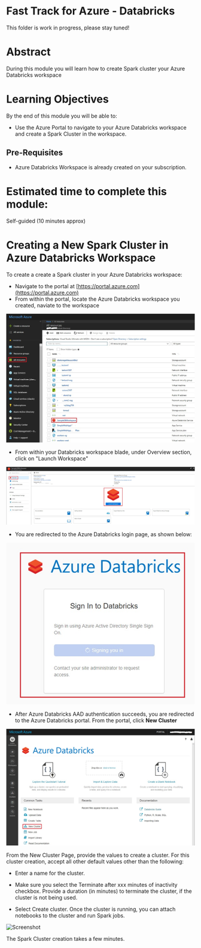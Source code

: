 # Fast Track for Azure - Databricks

This folder is work in progress, please stay tuned! 

# Abstract

During this module you will learn how to create Spark cluster your Azure Databricks workspace

# Learning Objectives

By the end of this module you will be able to:

* Use the Azure Portal to navigate to your Azure Databricks workspace and create a Spark Cluster in the workspace.

## Pre-Requisites

* Azure Databricks Workspace is already created on your subscription.


# Estimated time to complete this module:
Self-guided (10 minutes approx)

# Creating a New Spark Cluster in Azure Databricks Workspace

To create a create a Spark cluster in your Azure Databricks workspace:

* Navigate to the portal at [https://portal.azure.com](https://portal.azure.com)
* From within the portal, locate the Azure Databricks workspace you created, naviate to the workspace

![Screenshot](media/2-create-spark-cluster-in-azure-databricks/create-spark-cluster-in-azure-databricks-1.png)

* From within your Databricks workspace blade, under Overview section, click on "Launch Workspace"  

![Screenshot](media/2-create-spark-cluster-in-azure-databricks/create-spark-cluster-in-azure-databricks-2.png)

* You are redirected to the Azure Databricks login page, as shown below:

![Screenshot](media/2-create-spark-cluster-in-azure-databricks/create-spark-cluster-in-azure-databricks-3.png)

* After Azure Databricks AAD authentication succeeds, you are redirected to the Azure Databricks portal. From the portal, click **New Cluster**

![Screenshot](media/2-create-spark-cluster-in-azure-databricks/create-spark-cluster-in-azure-databricks-4.png)

From the New Cluster Page, provide the values to create a cluster. For this cluster creation, accept all other default values other than the following:

* Enter a name for the cluster.

* Make sure you select the Terminate after xxx minutes of inactivity checkbox. Provide a duration (in minutes) to terminate the cluster, if the cluster is not being used.

* Select Create cluster. Once the cluster is running, you can attach notebooks to the cluster and run Spark jobs.

![Screenshot](media/2-create-sample-azure-databricks-workspace/databricks-create-new-workspace-5.png)

The Spark Cluster creation takes a few minutes.